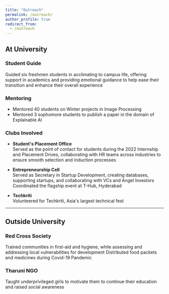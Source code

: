 ```yaml
---
title: "Outreach"
permalink: /outreach/
author_profile: true
redirect_from:
  - /outreach
---
```


## At University

### Student Guide
Guided six freshmen students in acclimating to campus life, offering support in academics and providing emotional guidance to help ease their transition and enhance their overall experience

### Mentoring
- Mentored 40 students on Winter projects in Image Processing
- Mentored 3 sophomore students to publish a paper in the domain of Explainable AI

### Clubs Involved
- **Student's Placement Office**  
  Served as the point of contact for students during the 2022 Internship and Placement Drives, collaborating with HR teams across industries to ensure smooth selection and induction processes
  
- **Entrepreneurship Cell**  
Served as Secretary in Startup Development, creating databases, supporting startups, and collaborating with VCs and Angel Investors Coordinated the flagship event at T-Hub, Hyderabad

- **Techkriti**  
Volunteered for Techkriti, Asia's largest technical fest

---

## Outside University

### Red Cross Society
Trained communities in first-aid and hygiene, while assessing and addressing local vulnerabilities for development Distributed food packets and medicines during Covid-19 Pandemic 

### Tharuni NGO
Taught underprivileged girls to motivate them to continue their education and raised social awareness
